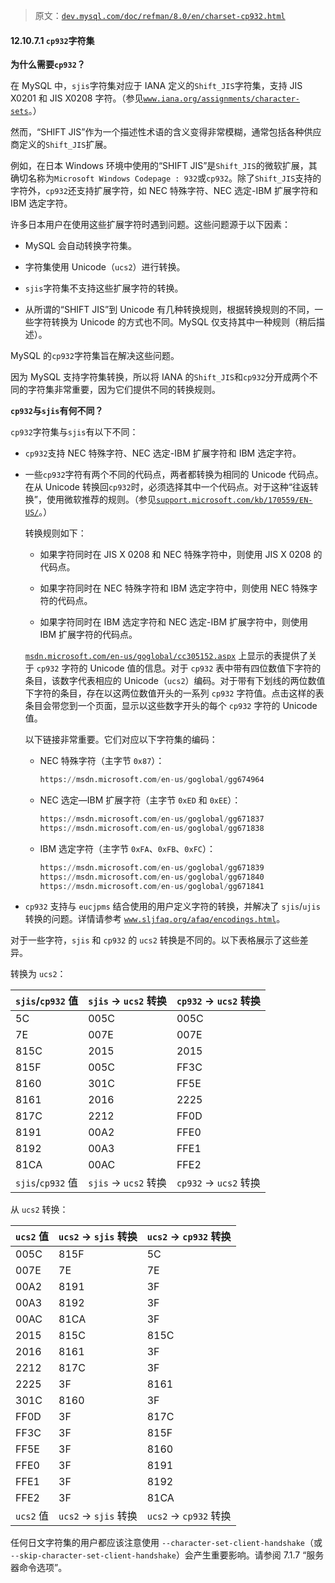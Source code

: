 > 原文：[`dev.mysql.com/doc/refman/8.0/en/charset-cp932.html`](https://dev.mysql.com/doc/refman/8.0/en/charset-cp932.html)

#### 12.10.7.1 `cp932`字符集

**为什么需要`cp932`？**

在 MySQL 中，`sjis`字符集对应于 IANA 定义的`Shift_JIS`字符集，支持 JIS X0201 和 JIS X0208 字符。（参见[`www.iana.org/assignments/character-sets`](http://www.iana.org/assignments/character-sets)。）

然而，“SHIFT JIS”作为一个描述性术语的含义变得非常模糊，通常包括各种供应商定义的`Shift_JIS`扩展。

例如，在日本 Windows 环境中使用的“SHIFT JIS”是`Shift_JIS`的微软扩展，其确切名称为`Microsoft Windows Codepage : 932`或`cp932`。除了`Shift_JIS`支持的字符外，`cp932`还支持扩展字符，如 NEC 特殊字符、NEC 选定-IBM 扩展字符和 IBM 选定字符。

许多日本用户在使用这些扩展字符时遇到问题。这些问题源于以下因素：

+   MySQL 会自动转换字符集。

+   字符集使用 Unicode（`ucs2`）进行转换。

+   `sjis`字符集不支持这些扩展字符的转换。

+   从所谓的“SHIFT JIS”到 Unicode 有几种转换规则，根据转换规则的不同，一些字符转换为 Unicode 的方式也不同。MySQL 仅支持其中一种规则（稍后描述）。

MySQL 的`cp932`字符集旨在解决这些问题。

因为 MySQL 支持字符集转换，所以将 IANA 的`Shift_JIS`和`cp932`分开成两个不同的字符集非常重要，因为它们提供不同的转换规则。

**`cp932`与`sjis`有何不同？**

`cp932`字符集与`sjis`有以下不同：

+   `cp932`支持 NEC 特殊字符、NEC 选定-IBM 扩展字符和 IBM 选定字符。

+   一些`cp932`字符有两个不同的代码点，两者都转换为相同的 Unicode 代码点。在从 Unicode 转换回`cp932`时，必须选择其中一个代码点。对于这种“往返转换”，使用微软推荐的规则。（参见[`support.microsoft.com/kb/170559/EN-US/`](http://support.microsoft.com/kb/170559/EN-US/)。）

    转换规则如下：

    +   如果字符同时在 JIS X 0208 和 NEC 特殊字符中，则使用 JIS X 0208 的代码点。

    +   如果字符同时在 NEC 特殊字符和 IBM 选定字符中，则使用 NEC 特殊字符的代码点。

    +   如果字符同时在 IBM 选定字符和 NEC 选定-IBM 扩展字符中，则使用 IBM 扩展字符的代码点。

    [`msdn.microsoft.com/en-us/goglobal/cc305152.aspx`](https://msdn.microsoft.com/en-us/goglobal/cc305152.aspx) 上显示的表提供了关于 `cp932` 字符的 Unicode 值的信息。对于 `cp932` 表中带有四位数值下字符的条目，该数字代表相应的 Unicode（`ucs2`）编码。对于带有下划线的两位数值下字符的条目，存在以这两位数值开头的一系列 `cp932` 字符值。点击这样的表条目会带您到一个页面，显示以这些数字开头的每个 `cp932` 字符的 Unicode 值。

    以下链接非常重要。它们对应以下字符集的编码：

    +   NEC 特殊字符（主字节 `0x87`）：

        ```sql
        https://msdn.microsoft.com/en-us/goglobal/gg674964
        ```

    +   NEC 选定—IBM 扩展字符（主字节 `0xED` 和 `0xEE`）：

        ```sql
        https://msdn.microsoft.com/en-us/goglobal/gg671837
        https://msdn.microsoft.com/en-us/goglobal/gg671838
        ```

    +   IBM 选定字符（主字节 `0xFA`、`0xFB`、`0xFC`）：

        ```sql
        https://msdn.microsoft.com/en-us/goglobal/gg671839
        https://msdn.microsoft.com/en-us/goglobal/gg671840
        https://msdn.microsoft.com/en-us/goglobal/gg671841
        ```

+   `cp932` 支持与 `eucjpms` 结合使用的用户定义字符的转换，并解决了 `sjis`/`ujis` 转换的问题。详情请参考 [`www.sljfaq.org/afaq/encodings.html`](http://www.sljfaq.org/afaq/encodings.html)。

对于一些字符，`sjis` 和 `cp932` 的 `ucs2` 转换是不同的。以下表格展示了这些差异。

转换为 `ucs2`：

| `sjis`/`cp932` 值 | `sjis` -> `ucs2` 转换 | `cp932` -> `ucs2` 转换 |
| --- | --- | --- |
| 5C | 005C | 005C |
| 7E | 007E | 007E |
| 815C | 2015 | 2015 |
| 815F | 005C | FF3C |
| 8160 | 301C | FF5E |
| 8161 | 2016 | 2225 |
| 817C | 2212 | FF0D |
| 8191 | 00A2 | FFE0 |
| 8192 | 00A3 | FFE1 |
| 81CA | 00AC | FFE2 |
| `sjis`/`cp932` 值 | `sjis` -> `ucs2` 转换 | `cp932` -> `ucs2` 转换 |

从 `ucs2` 转换：

| `ucs2` 值 | `ucs2` -> `sjis` 转换 | `ucs2` -> `cp932` 转换 |
| --- | --- | --- |
| 005C | 815F | 5C |
| 007E | 7E | 7E |
| 00A2 | 8191 | 3F |
| 00A3 | 8192 | 3F |
| 00AC | 81CA | 3F |
| 2015 | 815C | 815C |
| 2016 | 8161 | 3F |
| 2212 | 817C | 3F |
| 2225 | 3F | 8161 |
| 301C | 8160 | 3F |
| FF0D | 3F | 817C |
| FF3C | 3F | 815F |
| FF5E | 3F | 8160 |
| FFE0 | 3F | 8191 |
| FFE1 | 3F | 8192 |
| FFE2 | 3F | 81CA |
| `ucs2` 值 | `ucs2` -> `sjis` 转换 | `ucs2` -> `cp932` 转换 |

任何日文字符集的用户都应该注意使用 `--character-set-client-handshake`（或 `--skip-character-set-client-handshake`）会产生重要影响。请参阅 7.1.7 “服务器命令选项”。

